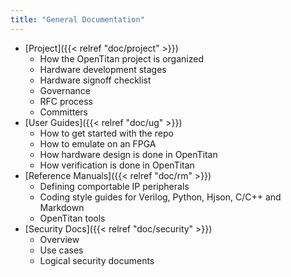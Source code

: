 ```yaml
---
title: "General Documentation"
---
```


* [Project]({{< relref "doc/project" >}})
  * How the OpenTitan project is organized
  * Hardware development stages
  * Hardware signoff checklist
  * Governance
  * RFC process
  * Committers
* [User Guides]({{< relref "doc/ug" >}})
  * How to get started with the repo
  * How to emulate on an FPGA
  * How hardware design is done in OpenTitan
  * How verification is done in OpenTitan
* [Reference Manuals]({{< relref "doc/rm" >}})
  * Defining comportable IP peripherals
  * Coding style guides for Verilog, Python, Hjson, C/C++ and Markdown
  * OpenTitan tools
* [Security Docs]({{< relref "doc/security" >}})
  * Overview
  * Use cases
  * Logical security documents
